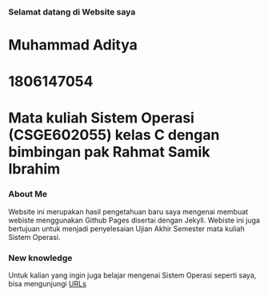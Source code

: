 ### Selamat datang di Website saya
# Muhammad Aditya

# 1806147054

# Mata kuliah Sistem Operasi (CSGE602055) kelas C dengan bimbingan pak Rahmat Samik Ibrahim

### About Me

Website ini merupakan hasil pengetahuan baru saya mengenai membuat webiste menggunakan Github Pages disertai dengan Jekyll.
Webiste ini juga bertujuan untuk menjadi penyelesaian Ujian Akhir Semester mata kuliah Sistem Operasi.

### New knowledge
Untuk kalian yang ingin juga belajar mengenai Sistem Operasi seperti saya, bisa mengunjungi [URLs](url.md)

